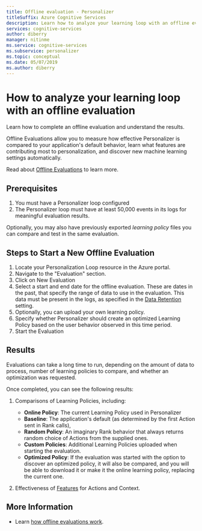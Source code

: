 ```yaml
---
title: Offline evaluation - Personalizer
titleSuffix: Azure Cognitive Services
description: Learn how to analyze your learning loop with an offline evaluation
services: cognitive-services
author: diberry
manager: nitinme
ms.service: cognitive-services
ms.subservice: personalizer
ms.topic: conceptual
ms.date: 05/07/2019
ms.author: diberry
---
```


# How to analyze your learning loop with an offline evaluation


Learn how to complete an offline evaluation and understand the results.

Offline Evaluations allow you to measure how effective Personalizer is compared to your application's default behavior, learn what features are contributing most to personalization, and discover new machine learning settings automatically.

Read about [Offline Evaluations](concepts-offline-evaluation.md) to learn more.


## Prerequisites

1. You must have a Personalizer loop configured
1. The Personalizer loop must have at least 50,000 events in its logs for meaningful evaluation results.

Optionally, you may also have previously exported _learning policy_ files you can compare and test in the same evaluation.

## Steps to Start a New Offline Evaluation

1. Locate your Personalization Loop resource in the Azure portal.
1. Navigate to the "Evaluation" section.
1. Click on New Evaluation
1. Select a start and end date for the offline evaluation. These are dates in the past, that specify the range of data to use in the evaluation. This data must be present in the logs, as specified in the [Data Retention](how-to-settings.md) setting.
1. Optionally, you can upload your own learning policy. 
1. Specify whether Personalizer should create an optimized Learning Policy based on the user behavior observed in this time period.
1. Start the Evaluation

## Results

Evaluations can take a long time to run, depending on the amount of data to process, number of learning policies to compare, and whether an optimization was requested.

Once completed, you can see the following results:

1. Comparisons of Learning Policies, including:
    * **Online Policy**: The current Learning Policy used in Personalizer
    * **Baseline**: The application's default (as determined by the first Action sent in Rank calls),
    * **Random Policy**: An imaginary Rank behavior that always returns random choice of Actions from the supplied ones.
    * **Custom Policies**: Additional Learning Policies uploaded when starting the evaluation.
    * **Optimized Policy**: If the evaluation was started with the option to discover an optimized policy, it will also be compared, and you will be able to download it or make it the online learning policy, replacing the current one.

1. Effectiveness of [Features](concepts-features.md) for Actions and Context.


## More Information

* Learn [how offline evaluations work](concepts-offline-evaluation.md).
